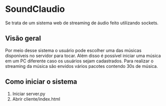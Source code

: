 # SoundClaudio
Se trata de um sistema web de streaming de áudio feito utilizando sockets.

## Visão geral ##
Por meio desse sistema o usuário pode escolher uma das músicas disponíveis no servidor para tocar. Além disso é possível iniciar uma música em um PC diferente caso os usuários sejam cadastrados. Para realizar o streaming da música são envidos vários pacotes contendo 30s de música.

## Como iniciar o sistema ##
1. Iniciar server.py
2. Abrir cliente/index.html
